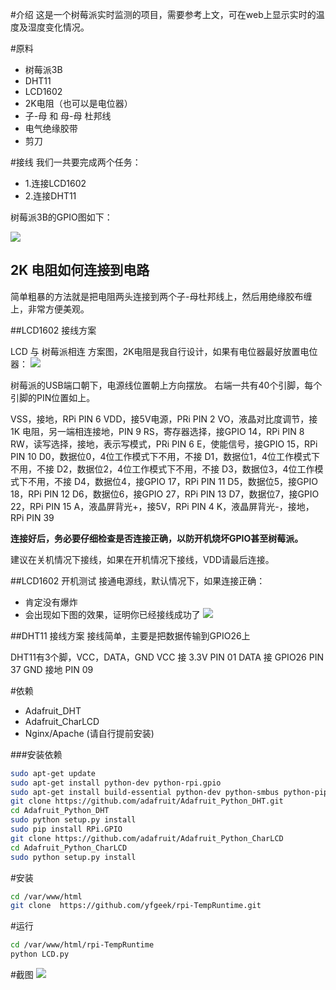#介绍
这是一个树莓派实时监测的项目，需要参考上文，可在web上显示实时的温度及湿度变化情况。


#原料
* 树莓派3B
* DHT11
* LCD1602
* 2K电阻（也可以是电位器）
* 子-母 和 母-母 杜邦线
* 电气绝缘胶带
* 剪刀

#接线
我们一共要完成两个任务：

* 1.连接LCD1602
* 2.连接DHT11

树莓派3B的GPIO图如下：

![](http://blog.yfgeek.com/content/images/2016/08/GPIO.png)
## 2K 电阻如何连接到电路
简单粗暴的方法就是把电阻两头连接到两个子-母杜邦线上，然后用绝缘胶布缠上，非常方便美观。

##LCD1602 接线方案

LCD 与 树莓派相连 方案图，2K电阻是我自行设计，如果有电位器最好放置电位器：
![](http://blog.yfgeek.com/content/images/2016/08/LCD1602--.jpg)

树莓派的USB端口朝下，电源线位置朝上方向摆放。
右端一共有40个引脚，每个引脚的PIN位置如上。

VSS，接地，RPi PIN 6
VDD，接5V电源，PRi PIN 2
VO，液晶对比度调节，接1K 电阻，另一端相连接地，PIN 9
RS，寄存器选择，接GPIO 14，RPi PIN 8
RW，读写选择，接地，表示写模式，PRi PIN 6
E，使能信号，接GPIO 15，RPi PIN 10
D0，数据位0，4位工作模式下不用，不接
D1，数据位1，4位工作模式下不用，不接
D2，数据位2，4位工作模式下不用，不接
D3，数据位3，4位工作模式下不用，不接
D4，数据位4，接GPIO 17，RPi PIN 11
D5，数据位5，接GPIO 18，RPi PIN 12
D6，数据位6，接GPIO 27，RPi PIN 13
D7，数据位7，接GPIO 22，RPi PIN 15
A，液晶屏背光+，接5V，RPi PIN 4
K，液晶屏背光-，接地，RPi PIN 39

**连接好后，务必要仔细检查是否连接正确，以防开机烧坏GPIO甚至树莓派。**

建议在关机情况下接线，如果在开机情况下接线，VDD请最后连接。

##LCD1602 开机测试
接通电源线，默认情况下，如果连接正确：

* 肯定没有爆炸
* 会出现如下图的效果，证明你已经接线成功了
![](http://blog.yfgeek.com/content/images/2016/08/1.jpg)

##DHT11 接线方案
接线简单，主要是把数据传输到GPIO26上

DHT11有3个脚，VCC，DATA，GND
VCC 接 3.3V PIN 01
DATA 接 GPIO26 PIN 37
GND 接地  PIN 09

#依赖
* Adafruit_DHT
* Adafruit_CharLCD
* Nginx/Apache (请自行提前安装)

###安装依赖
```bash
sudo apt-get update
sudo apt-get install python-dev python-rpi.gpio
sudo apt-get install build-essential python-dev python-smbus python-pip
git clone https://github.com/adafruit/Adafruit_Python_DHT.git
cd Adafruit_Python_DHT
sudo python setup.py install
sudo pip install RPi.GPIO
git clone https://github.com/adafruit/Adafruit_Python_CharLCD
cd Adafruit_Python_CharLCD
sudo python setup.py install
```
#安装
```bash
cd /var/www/html
git clone  https://github.com/yfgeek/rpi-TempRuntime.git
```
#运行
```bash
cd /var/www/html/rpi-TempRuntime
python LCD.py
```
#截图
![](http://blog.yfgeek.com/content/images/2016/08/WechatIMG10.jpeg)
